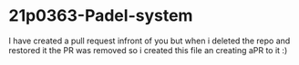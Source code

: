 # 21p0363-Padel-system

I have created a pull request infront of you but when i deleted the repo and restored it the PR was removed so i created this file an creating aPR to it :)
